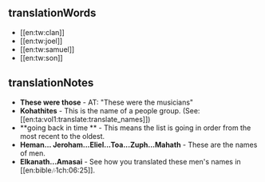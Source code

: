 ## translationWords

* [[en:tw:clan]]
* [[en:tw:joel]]
* [[en:tw:samuel]]
* [[en:tw:son]]

## translationNotes

* **These were those** - AT: "These were the musicians"
* **Kohathites** - This is the name of a people group. (See: [[en:ta:vol1:translate:translate_names]])
* **going back in time ** - This means the list is going in order from the most recent to the oldest.
* **Heman... Jeroham...Eliel...Toa...Zuph...Mahath** - These are the names of men.
* **Elkanath...Amasai** - See how you translated these men's names in [[en:bible:notes:1ch:06:25]].
